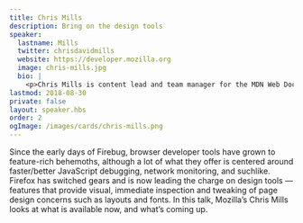 ```yaml
---
title: Chris Mills
description: Bring on the design tools
speaker:
  lastname: Mills
  twitter: chrisdavidmills
  website: https://developer.mozilla.org
  image: chris-mills.jpg
  bio: |
    <p>Chris Mills is content lead and team manager for the MDN Web Docs writer’s team at Mozilla. Since about the year 2000 he has enjoyed tinkering with web technologies, moaning about accessibility, and writing great documentation. He has come full circle from raging heavy metal drummer, to grumpy old man and spreadsheet admin.</p>
lastmod: 2018-08-30
private: false
layout: speaker.hbs
order: 2
ogImage: /images/cards/chris-mills.png
---
```


Since the early days of Firebug, browser developer tools have grown to feature-rich behemoths, although a lot of what they offer is centered around faster/better JavaScript debugging, network monitoring, and suchlike. Firefox has switched gears and is now leading the charge on design tools — features that provide visual, immediate inspection and tweaking of page design concerns such as layouts and fonts. In this talk, Mozilla’s Chris Mills looks at what is available now, and what’s coming up.
